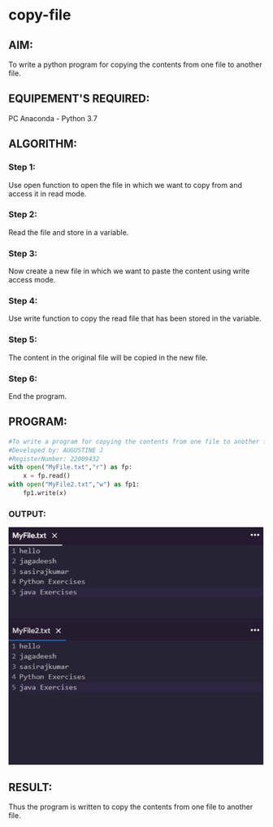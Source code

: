 # copy-file
## AIM:
To write a python program for copying the contents from one file to another file.
## EQUIPEMENT'S REQUIRED: 
PC
Anaconda - Python 3.7
## ALGORITHM: 
### Step 1:
Use open function to open the file in which we want to copy from and access it in read mode.
### Step 2: 
 Read the file and store in a variable.
### Step 3: 
Now create a new file in which we want to paste the content using write access mode.
### Step 4:  
Use write function to copy the read file that has been stored in the variable.
### Step 5: 
The content in the original file will be copied in the new file.
### Step 6: 
End the program.
## PROGRAM:
```python
#To write a program for copying the contents from one file to another file.
#Developed by: AUGUSTINE J
#RegisterNumber: 22009432
with open("MyFile.txt","r") as fp:
    x = fp.read()
with open("MyFile2.txt","w") as fp1:
    fp1.write(x)
```
### OUTPUT:
![output](cpy.jpg)


## RESULT:
Thus the program is written to copy the contents from one file to another file.